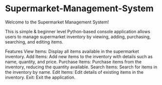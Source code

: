 # Supermarket-Management-System
Welcome to the Supermarket Management System! 

This is simple & beginner level Python-based console application allows users to manage supermarket inventory by viewing, adding, purchasing, searching, and editing items.

Features
View Items: Display all items available in the supermarket inventory.
Add Items: Add new items to the inventory with details such as name, quantity, and price.
Purchase Items: Purchase items from the inventory, reducing the quantity available.
Search Items: Search for items in the inventory by name.
Edit Items: Edit details of existing items in the inventory.
Exit: Exit the application.

